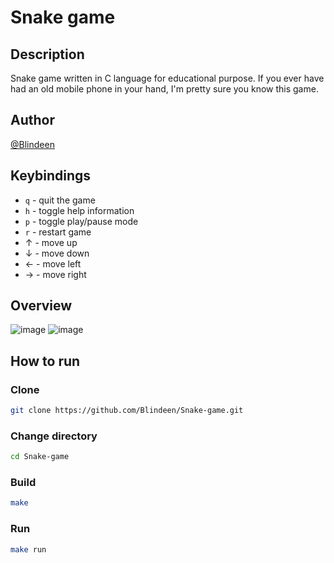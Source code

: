 # Snake game
## Description
Snake game written in C language for educational purpose. If you ever have had an old mobile phone in your hand, I'm pretty sure you know this game.
## Author
[@Blindeen](https://www.github.com/Blindeen)
## Keybindings
- `q` - quit the game
- `h` - toggle help information
- `p` - toggle play/pause mode
- `r` - restart game
- &uarr; - move up
- &darr; - move down
- &larr; - move left
- &rarr; - move right
## Overview
![image](https://user-images.githubusercontent.com/93998927/217835314-234c684e-b6ff-416e-b5f7-945eb85d74b3.png)
![image](https://user-images.githubusercontent.com/93998927/217835713-4102b26d-755f-4fd6-8d7c-a2c0b4505457.png)
## How to run
### Clone
```bash
git clone https://github.com/Blindeen/Snake-game.git
```
### Change directory
```bash
cd Snake-game
```
### Build
```bash
make
```
### Run
```bash
make run
```
